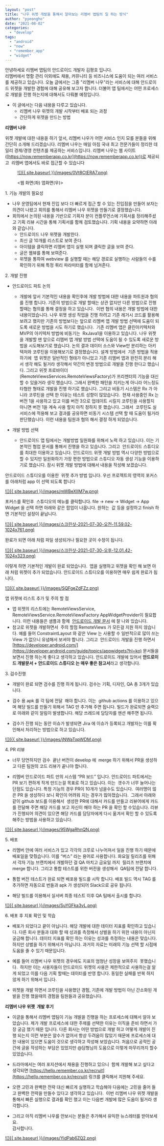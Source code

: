 ```yaml
---
layout: "post"
title: "나우 위젯 개발을 통해서 알아보는 리멤버 앱팀의 일 하는 방식"
author: "pyeongho"
date: "2021-08-02"
categories: 
  - "develop"
tags: 
  - "android"
  - "now"
  - "remember_app"
  - "widget"
---
```


안녕하세요 리멤버 앱팀의 안드로이드 개발자 김평호 입니다.  
리멤버에서 명함 관리 이외에도 채용, 커뮤니티 등 비즈니스에 도움이 되는 여러 서비스를 제공하고 있습니다. 오늘 글에서는 그중 "리멤버 나우"라는 서비스에 대해 안드로이드 위젯을 개발한 경험에 대해 공유해 보고자 합니다. 더불어 앱 팀에서는 어떤 프로세스로 개발을 진행 하는지에 대해서도 다뤄볼 예정입니다.

- 이 글에서는 다음 내용을 다루고 있습니다.
    - 리멤버 나우 위젯의 개발 시작부터 배포 되는 과정
    - 간단하게 위젯을 만드는 방법  
        

**리멤버 나우**

위젯 개발에 대한 내용을 하기 앞서, 리멤버 나우가 어떤 서비스 인지 모를 분들을 위해 간단히 소개해 드리겠습니다. 리멤버 나우는 매일 아침 국내 최고 전문가들이 정리한 데일리 경제/경영 컨텐츠를 제공하는 서비스입니다. 리멤버 나우는 웹 사이트([https://now.rememberapp.co.kr](https://now.rememberapp.co.kr))로 제공되고  리멤버 앱에서도 바로 접근할 수 있습니다

<figure>

[![]{{ site.baseurl }}/images/0Vt8CtERA7.png)](https://blog.dramancompany.com/wp-content/uploads/2021/07/스크린샷-2021-07-30-오전-10.27.29.png)

<figcaption>

<웹 화면(좌) 앱화면(우)>

</figcaption>

</figure>

1\. 기능 개발의 필요성

- 나우 운영팀에서 현재 진입 보다 더 빠르게 접근 할 수 있는 진입점을 만들어 보자는 의견이 나왔고 회의를 통해서 리멤버 나우 위젯을 만들기로 결정했습니다.
- 회의에서 논의된 내용을 기반으로 기획자 분이 컨플루언스에 기획서를 정리해주셨고 기획 리뷰 시간을 통해 기획서를 함께 검토했습니다. 기획 내용을 요약하면 아래와 같습니다.
    - 안드로이드 나우 위젯을 개발한다.
    - 최신 글 10개를 리스트로 보여 준다.
    - 아이템을 클릭하면 리멤버 앱이 실행 되며 클릭한 글을 보여 준다.
    - 글은 웹뷰를 통해 보여준다.
    - 위젯을 통하여 webview 를 실행할 때는 해당 경로로 실행하는 사람들의 수를 확인하기 위해 특정 쿼리 파라미터를 함께 넘겨준다.  
        

2\. 개발 진행

- 안드로이드 파트 논의
    - 개발에 앞서 기본적인 내용을 확인후에 개발 방법에 대한 내용을 파트원과 협의를 진행 합니다. 기존의 방법으로 개발 할때는 상관 없지만 다른 방법으로 진행 할때는 협의를 통해 결정을 하고 있습니다.  이번 협의 내용은 개발 방법에 대한 내용이었습니다. 나우 위젯 생성 작업을 진행 하려고 기존 레거시 코드를 활용해 보려고 했지만 기존의 방법보다는 앞으로 리멤버 앱 개발 방법 선택에 도움이 되도록 새로운 방법을 시도 하기로 했습니다.  기존 리멤버 앱은 클린아키텍처와 MVP의 아키텍처 방법에 비동기는  RxJava1을 이용하고 있습니다. 나우 위젯을 개발할 땐 앞으로 리멤버 앱 개발 방법 선택에 도움이 될 수 있도록 새로운 방법을 시도해보기로 했습니다. 논의 결과 데이터 소스와 View만 분리하는 아키텍처와 코루틴을 이용해보기로 결정했습니다. 설계 방법에서  기존 방법을 적용하기에  앱 위젯은 일반적인 형태가 아니었고 기존 리멤버 앱과 완전히 분리 해서 생각 해도 될거라 생각해서 약간의 변경 방법으로 개발을 진행 한다고 했습니다. 그리고 위젯 프로바이더(RemoteViewsServices.RemoteViewsFactory)가 프리젠터의 기능을 대신 할 수 있을거라 생각 했습니다. 그래서 완벽한 패턴을 지키는게 아니라 어느정도 타협한 형태로 개발을 진행 하기로 했습니다. 그리고 비동기 시스템은 Rx 가 아니라 코루틴을 선택 한 이유는 테스트 성향이 많았습니다.  현재 사용중인 Rx 는 버전 1을 사용하고 있고 이를 버전 3으로 업데이트 시킬지 코루틴을 사용할지 아니면 버전 1을 계속 사용 할지 아직 정하지 못 했습니다. 그래서  코루틴도 실 서비스에 적용해 보고 결과를 공유하면 비동기 시스템 선택 할 때 도움이 될거라 판단했습니다. 이런 내용을 팀원과 협의 해서 결정 하게 되었습니다.  
        
- 개발 방법 선택 
    - 안드로이드 앱 팀에서는 개발방법 일원화를 위해서 노력 하고 있습니다. 이는 기본적인 협업 문서를 통해서 진행을 하고 있습니다. 그리고  안드로이드 스튜디오를 최대한 이용하고 있습니다. 안드로이드 위젯 개발 방법 역시 다양한 방법으로 할 수 있지만 일원화하기 가장 편한 방법으로 스튜디오 자동 생성 기능을 이용하기로 했습니다. 잠시 위젯 개발 방법에 대해서 내용을 작성해 보겠습니다.  
        

안드로이드 스튜디오를 이용한  위젯 추가 방법 입니다. 우선 프로젝트의 영역의 포커스를 아래처럼 app 이 선택 되도록 합니다

[![]{{ site.baseurl }}/images/mWBeXIlM7w.png)](https://blog.dramancompany.com/wp-content/uploads/2021/07/스크린샷-2021-07-30-오전-11.28.38.png)

포커스를 확인후  스튜디오의 메뉴를 클릭합니다. file -> new -> Widget -> App Widget 을 선택 하면 아래와 같은 팝업이 나옵니다. 원하는  값 등을 설정하고 finish 하면 기본적인 설정이 끝납니다.

[![]{{ site.baseurl }}/images/스크린샷-2021-07-30-오전-11.59.02-1024x761.png)](https://blog.dramancompany.com/wp-content/uploads/2021/07/스크린샷-2021-07-30-오전-11.59.02.png)

완료가 되면 아래 처럼 파일 생성되거나 필요한 곳이 수정이 됩니다.

[![]{{ site.baseurl }}/images/스크린샷-2021-07-30-오후-12.01.42-1024x323.png)](https://blog.dramancompany.com/wp-content/uploads/2021/07/스크린샷-2021-07-30-오후-12.01.42.png)

이렇게 하면 기본적인 개발이 완료 되었습니다.  앱을 실행하고 위젯을 확인 해 보면 아래 처럼 위젯이 추가 되었습니다. 안드로이드 스튜디오를 이용하면 매우 쉽게 완료가 됩니다.

[![]({{ site.baseurl }}/images/SQFgeZdFZz.png)](https://blog.dramancompany.com/wp-content/uploads/2021/07/스크린샷-2021-07-30-오후-12.03.31.png)

  
앱 위젯에 리스트 추가 및 주의 할 점

- 앱 위젯의 리스트에는 RemoteViewsService, RemoteViewsService.RemoteViewsFactory AppWidgetProvider이 필요합니다. 이런 내용들은 샘플과 함께  [안드로이드 개발 문서](https://developer.android.com/guide/topics/appwidgets?hl=ko#collections) 에 잘 나와 있습니다. 
- 참고로 위젯을 개발하면서  주의 할점 RemoteViews 가 모든걸 지원 하지 않습니다. 예를 들어 ConstraintLayout 와 같은 View 는 사용할 수 일반적으로 많이 쓰는 View 가 없으니 유념해서 보셔야 합니다. 그리고  안드로이드 개발을 진행 하면서 [https://developer.android.com/](https://developer.android.com/guide/topics/appwidgets?hl=ko) 문서들을 보면서 진행 하는게 좋다고 생각하고 있습니다. 안드로이드 개발에 있어서 **안드로이드 개발문서 + 안드로이드 스튜디오 는 매우 좋은 참고서**라고 생각합니다.

3\. 검수진행

- 개발이 완료 되면 검수를 진행 하게 됩니다. 검수는 기획, 디자인, QA 총 3개가 있습니다.  
    
- 검수 용 apk 를 각 팀에 전달  해야 합니다. 이는  github actions 를 이용하고 있으며 해당 빌드를 만들기 위해서 TAG 만 추가해 주면 됩니다. 빌드가 완료되면 슬랙으로 아래와 같이 알림이 발생합니다. 해당 쓰레드에 담당자를 멘션 해주면 됩니다.   
    
- 검수가 진행 되는 동안 이슈가 발생되면 Jira 에 이슈가 등록되고 개발자는 이를 확인해서 처리하는 방법으로 하고 있습니다.

[![]({{ site.baseurl }}/images/jNWaTopWDM.png)](https://blog.dramancompany.com/wp-content/uploads/2021/08/스크린샷-2021-08-02-오전-9.00.26.png)

  
  
4\. PR 리뷰

- 너무 당연하지만 검수  끝난 버전이 develop 에  merge 하기 위해서 PR을 생성하고 다른 팀원의 코드 리뷰가 끝나야 합니다.   
    
- 리멤버 안드로이드 파트 만의 시스템 “PR 보드” 입니다. 안드로이드 파트에서는  PR 보기 편하게 작게 만드는걸 목표로 하고 있습니다. 이는  갯수가 너무 늘어나는 단점도 있습니다. 특정 기능의 경우 PR이 10개가 넘을수도 있습니다.  여러명이 많은 PR 을 생성하다 보니 확인이 어려워 지는 경우가 많아졌습니다.  그래서 아래와 같이 github 보드를 이용해서  생성한 PR에 대해서 카드를 만들고 리뷰어에게 카드를 전달해 주면 해당 카드를 보고 자신이 해야 하는 PR 을 확인 할 수있습니다. 리뷰가 진행되어 의견이 있으면 해당 카드를 담당자에게 다시 옮겨서 확인 할 수 있도록 해주는 방법을 사용하고 있습니다.

[![]{{ site.baseurl }}/images/95WgaRhnQN.png)](https://blog.dramancompany.com/wp-content/uploads/2021/08/스크린샷-2021-08-02-오전-9.06.30.png)

  
  
5\. 배포

- 리멤버 안에 여러 서비스가 있고 각각의 크루로 나누어져서 일을 진행 하기 때문에 배포일을 맞췄습니다. 이를 “버스” 라는 용어로 사용합니다. 화요일 릴리즈를 위해서 각자 기능 브랜치에서 개발하던 걸 QA 마치고 금요일 까지  릴리즈 브랜치에 merge 합니다. 그리고 통합 테스트를 위한 버전을 생성해서  QA팀에 전달 합니다.  
    
- 통합 버전 테스트가 완료 되면 배포용 빌드를 시작 합니다. 배포 빌드 역시 TAG 를 추가하면 자동으로 번들과 apk 가 생성되어 Slack으로 공유 됩니다.  
    
- 해당 빌드를 이용해서 실서버 최종 테스트 이후 QA 팀에서 출시를 합니다.

[![]{{ site.baseurl }}/images/SuYGFka3vL.png)](https://blog.dramancompany.com/wp-content/uploads/2021/08/스크린샷-2021-08-02-오전-9.21.42.png)

6\. 배포 후 지표 확인 및 학습

- 배포가 되었다고 끝이 아닙니다. 해당 개발에 대한 데이터 지표를 확인하고 있습니다. 다른 회사 분들과 대화 할 때 성과를 측정해서 상벌을 하기 위한 내용이 아닌지 궁금해 합니다. 데이터 지표를 확인 하는 이유는 성과를 측정하는 내용은 맞습니다. 하지만 상벌을 하기 위해서가 아닙니다. 과거의 자료는 미래의 기능 선택 할 시점에 도움을 줄 수 있기 때문입니다.  
    
- 예를 들어 리멤버 나우 위젯의 경우에도 지표의 엄청난 성장을 보여주지  못했습니다.  하지만 이는 사용자들이 안드로이드 위젯의 사용은 제한적으로 사용하는걸 알게 되었고 이를 다음 기획 할때는 데이터를 반영 합니다. 동일한 실패를 반복 하지 않게 하기 위해서 입니다.  
    
- 위젯을 개발 하면서 코루틴을 사용했던 경험, 기존에 개발 방법이 아닌 간소화된 개발을 진행 했을때의 경험을 팀원들과 공유했습니다.

**리멤버 나우 위젯  개발 후기**

- 이글을 통해서 리멤버 앱팀이 기능 개발을 진행을 하는 프로세스에 대해서 알아 보았습니다. 제가 개발 프로세스에 대한 주제를 선택한 이유는 이직을 준비 하면서 가장 궁금 했기 때문 입니다. 다른 회사는 어떤 방법으로 개발 하고 어떻게 개발이 진행 되는지 이런 부분은 알수가 없어서 항상 두려움이 많았기 때문에 프로세스에 대한 내용이 있으면 도움이 것으로 생각하고 작성해 보았습니다. 처음으로 공적인 공간에 글을 작성하는 부담은 있었지만 @담형님의 도움으로 이렇게 마무리까지 할수 있었습니다.   
    
- 드라마에서는 여러 포지션에서 채용을 진행하고 있으니  함께 개발해 보고 싶다고 생각되면 [https://hello.remember.co.kr/recruit](https://hello.remember.co.kr/recruit) 링크를 클릭해서 지원해 주세요.  
    
- 오랜 고민과 완벽한 전략 대신 빠르게 실행하고 학습해야 다음에는 고민을 줄어 들고 완벽한 전략을 만들수 있다고 생각하고 있습니다.  이번 리멤버 나우 위젯 개발을 통해서 빠른 실행으로 결과를 확인 했고 이는 다음번 개발에 많은 도움이 될거라 생각합니다.  
    
- 그리고 아직 리멤버 나우를 안보시는 분들은 추가해서 유익한 뉴스레터를 받아보세요.   
    감사합니다.

[![]{{ site.baseurl }}/images/YidPab6ZQ2.png)](https://blog.dramancompany.com/wp-content/uploads/2021/08/스크린샷-2021-08-02-오전-9.27.23.png)
